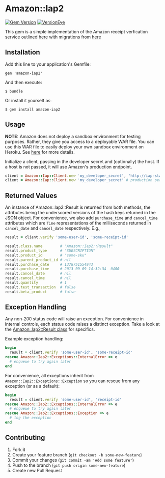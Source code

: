 # Amazon::Iap2

[![Gem Version](https://badge.fury.io/rb/amazon-iap2.svg)](http://badge.fury.io/rb/amazon-iap2)
[![VersionEye](http://www.versioneye.com/user/projects/5432726a84981fcf7300003b/badge.svg?style=flat)](http://www.versioneye.com/user/projects/5432726a84981fcf7300003b)

This gem is a simple implementation of the Amazon receipt verfication service outlined
[here](https://developer.amazon.com/sdk/in-app-purchasing/documentation/rvs.html) with migrations from [here](https://developer.amazon.com/public/apis/earn/in-app-purchasing/docs-v2/verifying-receipts-in-iap-2.0)


## Installation

Add this line to your application's Gemfile:

    gem 'amazon-iap2'

And then execute:

    $ bundle

Or install it yourself as:

    $ gem install amazon-iap2

## Usage

**NOTE:** Amazon does not deploy a sandbox environment for testing purposes.  Rather,
they give you access to a deployable WAR file.  You can use this WAR file to easily deploy your
own sandbox environment on Heroku.  See [here](https://devcenter.heroku.com/articles/war-deployment#command-line)
for more details.

Initialize a client, passing in the developer secret and (optionally) the host.  If a host is not
passed, it will use Amazon's production endpoint.

```ruby
client = Amazon::Iap::Client.new 'my_developer_secret', 'http://iap-staging.domain.com' # staging server
client = Amazon::Iap::Client.new 'my_developer_secret' # production server
```


## Returned Values

An instance of Amazon::Iap2::Result is returned from both methods, the attributes being the underscored versions
of the hash keys returned in the JSON object.  For convenience, we also add `purchase_time` and `cancel_time` attributes
which are `Time` representations of the milliseconds returned in `cancel_date` and `cancel_date` respectively.  E.g.,

```ruby
result = client.verify 'some-user-id', 'some-receipt-id'

result.class.name        # "Amazon::Iap2::Result"
result.product_type      # "SUBSCRIPTION"
result.product_id        # "some-sku"
result.parent_product_id # nil
result.purchase_date     # 1378751554943
result.purchase_time     # 2013-09-09 14:32:34 -0400 
result.cancel_date       # nil
result.cancel_time       # nil
result.quantity          # 1
result.test_transaction  # false
result.beta_product      # false
```

## Exception Handling

Any non-200 status code will raise an exception.  For convenience in internal controls, each status code raises
a distinct exception.  Take a look at the [Amazon::Iap2::Result class](lib/amazon/iap2/result.rb) for specifics.

Example exception handling:

```ruby
begin
  result = client.verify 'some-user-id', 'some-receipt-id'
rescue Amazon::Iap2::Exceptions::InternalError => e
  # enqueue to try again later
end
```

For convenience, all exceptions inherit from `Amazon::Iap2::Exceptions::Exception` so you can rescue from
any exception (or as a default):

```ruby
begin
  result = client.verify 'some-user-id', 'receipt-id'
rescue Amazon::Iap2::Exceptions::InternalError => e
  # enqueue to try again later
rescue Amazon::Iap2::Exceptions::Exception => e
  # log the exception
end
```

## Contributing

1. Fork it
2. Create your feature branch (`git checkout -b some-new-feature`)
3. Commit your changes (`git commit -am 'Add some feature'`)
4. Push to the branch (`git push origin some-new-feature`)
5. Create new Pull Request
